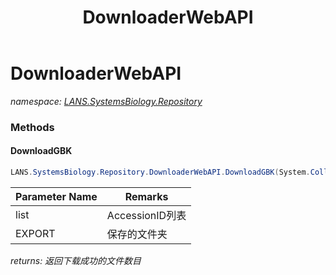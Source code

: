 ﻿---
title: DownloaderWebAPI
---

# DownloaderWebAPI
_namespace: [LANS.SystemsBiology.Repository](N-LANS.SystemsBiology.Repository.html)_



### Methods

#### DownloadGBK
```csharp
LANS.SystemsBiology.Repository.DownloaderWebAPI.DownloadGBK(System.Collections.Generic.IEnumerable{System.String},System.String,System.Int32)
```


|Parameter Name|Remarks|
|--------------|-------|
|list|AccessionID列表|
|EXPORT|保存的文件夹|

_returns: 返回下载成功的文件数目_




